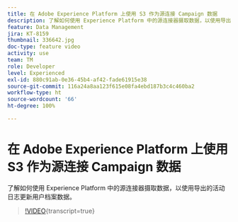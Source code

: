 ```yaml
---
title: 在 Adobe Experience Platform 上使用 S3 作为源连接 Campaign 数据
description: 了解如何使用 Experience Platform 中的源连接器摄取数据，以使用导出的活动日志更新用户档案数据。
feature: Data Management
jira: KT-8159
thumbnail: 336642.jpg
doc-type: feature video
activity: use
team: TM
role: Developer
level: Experienced
exl-id: 880c91ab-0e36-45b4-af42-fade61915e38
source-git-commit: 116a24a8aa123f615e08fa4ebd187b3c4c460ba2
workflow-type: ht
source-wordcount: '66'
ht-degree: 100%

---
```


# 在 Adobe Experience Platform 上使用 S3 作为源连接 Campaign 数据

了解如何使用 Experience Platform 中的源连接器摄取数据，以使用导出的活动日志更新用户档案数据。

>[!VIDEO](https://video.tv.adobe.com/v/336642?quality=12&learn=on){transcript=true}
